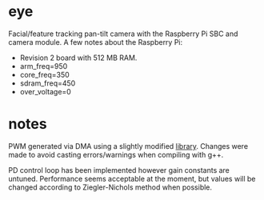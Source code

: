eye
===
Facial/feature tracking pan-tilt camera with the Raspberry Pi SBC and camera module. A few notes about the Raspberry Pi:
* Revision 2 board with 512 MB RAM.
* arm_freq=950
* core_freq=350
* sdram_freq=450
* over_voltage=0

notes
==
PWM generated via DMA using a slightly modified [library](https://github.com/metachris/RPIO/tree/master/source/c_pwm). Changes were made to avoid casting errors/warnings when compiling with g++.

PD control loop has been implemented however gain constants are untuned. Performance seems acceptable at the moment, but values will be changed according to Ziegler-Nichols method when possible.
